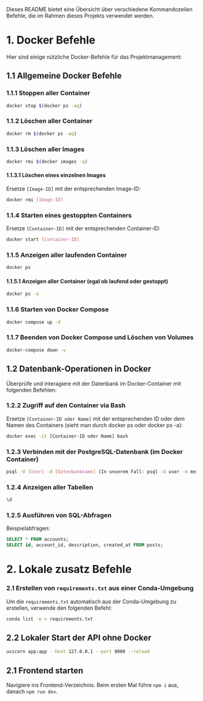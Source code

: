 Dieses README bietet eine Übersicht über verschiedene Kommandozeilen Befehle, die im Rahmen dieses Projekts verwendet werden.


# 1. Docker Befehle

Hier sind einige nützliche Docker-Befehle für das Projektmanagement:

## 1.1 Allgemeine Docker Befehle

### 1.1.1 Stoppen aller Container

```bash
docker stop $(docker ps -aq)
```

### 1.1.2 Löschen aller Container

```bash
docker rm $(docker ps -aq)
```

### 1.1.3 Löschen aller Images

```bash
docker rmi $(docker images -q)
```

#### 1.1.3.1 Löschen eines einzelnen Images

Ersetze `[Image-ID]` mit der entsprechenden Image-ID:

```bash
docker rmi [Image-ID]
```

### 1.1.4 Starten eines gestoppten Containers

Ersetze `[Container-ID]` mit der entsprechenden Container-ID:

```bash
docker start [Container-ID]
```

### 1.1.5 Anzeigen aller laufenden Container

```bash
docker ps
```

#### 1.1.5.1 Anzeigen aller Container (egal ob laufend oder gestoppt)

```bash
docker ps -a
```

### 1.1.6 Starten von Docker Compose

```bash
docker compose up -d
```

### 1.1.7 Beenden von Docker Compose und Löschen von Volumes

```bash
docker-compose down -v
```
## 1.2 Datenbank-Operationen in Docker

Überprüfe und interagiere mit der Datenbank im Docker-Container mit folgenden Befehlen:

### 1.2.2 Zugriff auf den Container via Bash

Ersetze `[Container-ID oder Name]` mit der entsprechenden ID oder dem Namen des Containers (sieht man durch docker ps oder docker ps -a):

```bash
docker exec -it [Container-ID oder Name] bash
```

### 1.2.3 Verbinden mit der PostgreSQL-Datenbank (im Docker Container)

```bash
psql -U [User] -d [Datenbankname] (In unserem Fall: psql -U user -d meine_db)
```

### 1.2.4 Anzeigen aller Tabellen

```bash
\d
```

### 1.2.5 Ausführen von SQL-Abfragen

Beispielabfragen:

```sql
SELECT * FROM accounts;
SELECT id, account_id, description, created_at FROM posts;
```

# 2. Lokale zusatz Befehle

### 2.1 Erstellen von `requirements.txt` aus einer Conda-Umgebung

Um die `requirements.txt` automatisch aus der Conda-Umgebung zu erstellen, verwende den folgenden Befehl:

```bash
conda list -e > requirements.txt
```

## 2.2 Lokaler Start der API ohne Docker

```bash
uvicorn app:app --host 127.0.0.1 --port 8000 --reload
```

## 2.1 Frontend starten

Navigiere ins Frontend-Verzeichnis. Beim ersten Mal führe `npm i` aus, danach `npm run dev`.




